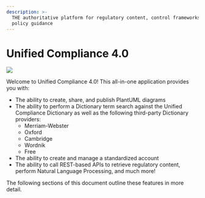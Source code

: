 ```yaml
---
description: >-
  THE authoritative platform for regulatory content, control frameworks, and
  policy guidance
---
```


# Unified Compliance 4.0

![](.gitbook/assets/unified\_compliance\_logo.png)

Welcome to Unified Compliance 4.0!  This all-in-one application provides you with:

* &#x20;The ability to create, share, and publish PlantUML diagrams
* The ability to perform a Dictionary term search against the Unified Compliance Dictionary as well as the following third-party Dictionary providers:
  * Merriam-Webster
  * Oxford
  * Cambridge
  * Wordnik
  * Free
* The ability to create and manage a standardized account
* The ability to call REST-based APIs to retrieve regulatory content, perform Natural Language Processing, and much more!

The following sections of this document outline these features in more detail.
